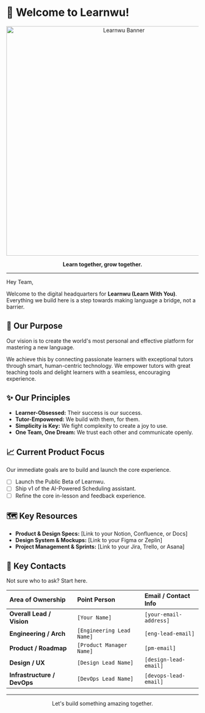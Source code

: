 # 👋 Welcome to Learnwu!

<p align="center">
  <img src="[LINK_TO_YOUR_LOGO_OR_BANNER_IMAGE]" alt="Learnwu Banner" width="600"/>
</p>

<p align="center">
  <strong>Learn together, grow together.</strong>
</p>

---

Hey Team,

Welcome to the digital headquarters for **Learnwu (Learn With You)**. Everything we build here is a step towards making language a bridge, not a barrier.

## 🎯 Our Purpose

Our vision is to create the world's most personal and effective platform for mastering a new language.

We achieve this by connecting passionate learners with exceptional tutors through smart, human-centric technology. We empower tutors with great teaching tools and delight learners with a seamless, encouraging experience.

## ✨ Our Principles

* **Learner-Obsessed:** Their success is our success.
* **Tutor-Empowered:** We build with them, for them.
* **Simplicity is Key:** We fight complexity to create a joy to use.
* **One Team, One Dream:** We trust each other and communicate openly.

## 📈 Current Product Focus

Our immediate goals are to build and launch the core experience.

- [ ] Launch the Public Beta of Learnwu.
- [ ] Ship v1 of the AI-Powered Scheduling assistant.
- [ ] Refine the core in-lesson and feedback experience.

## 🗺️ Key Resources

* **Product & Design Specs:** [Link to your Notion, Confluence, or Docs]
* **Design System & Mockups:** [Link to your Figma or Zeplin]
* **Project Management & Sprints:** [Link to your Jira, Trello, or Asana]

## 🤝 Key Contacts

Not sure who to ask? Start here.

| Area of Ownership         | Point Person               | Email / Contact Info    |
| :------------------------ | :------------------------- | :---------------------- |
| **Overall Lead / Vision** | `[Your Name]`              | `[your-email-address]`  |
| **Engineering / Arch** | `[Engineering Lead Name]`  | `[eng-lead-email]`      |
| **Product / Roadmap** | `[Product Manager Name]`   | `[pm-email]`            |
| **Design / UX** | `[Design Lead Name]`       | `[design-lead-email]`   |
| **Infrastructure / DevOps** | `[DevOps Lead Name]`       | `[devops-lead-email]`   |

---

<p align="center">Let's build something amazing together.</p>
